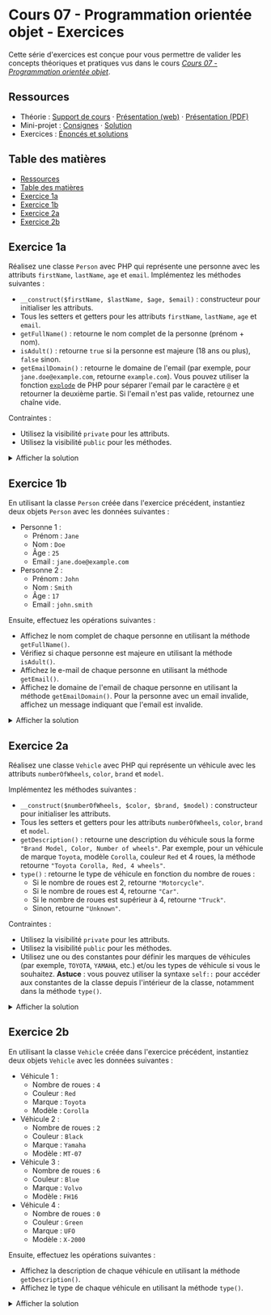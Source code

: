 # Cours 07 - Programmation orientée objet - Exercices

Cette série d'exercices est conçue pour vous permettre de valider les concepts
théoriques et pratiques vus dans le cours
_[Cours 07 - Programmation orientée objet](../01-theorie/README.md)_.

## Ressources

- Théorie : [Support de cours](../01-theorie/README.md) ·
  [Présentation (web)](https://heig-vd-progserv-course.github.io/heig-vd-progserv1-course/07-programmation-orientee-objet/01-theorie/index.html)
  ·
  [Présentation (PDF)](https://heig-vd-progserv-course.github.io/heig-vd-progserv1-course/07-programmation-orientee-objet/01-theorie/07-programmation-orientee-objet-presentation.pdf)
- Mini-projet : [Consignes](../02-mini-project/README.md) ·
  [Solution](../02-mini-project/solution/)
- Exercices : [Énoncés et solutions](../03-exercices/README.md)

## Table des matières

- [Ressources](#ressources)
- [Table des matières](#table-des-matières)
- [Exercice 1a](#exercice-1a)
- [Exercice 1b](#exercice-1b)
- [Exercice 2a](#exercice-2a)
- [Exercice 2b](#exercice-2b)

## Exercice 1a

Réalisez une classe `Person` avec PHP qui représente une personne avec les
attributs `firstName`, `lastName`, `age` et `email`. Implémentez les méthodes
suivantes :

- `__construct($firstName, $lastName, $age, $email)` : constructeur pour
  initialiser les attributs.
- Tous les setters et getters pour les attributs `firstName`, `lastName`, `age`
  et `email`.
- `getFullName()` : retourne le nom complet de la personne (prénom + nom).
- `isAdult()` : retourne `true` si la personne est majeure (18 ans ou plus),
  `false` sinon.
- `getEmailDomain()` : retourne le domaine de l'email (par exemple, pour
  `jane.doe@example.com`, retourne `example.com`). Vous pouvez utiliser la
  fonction [`explode`](https://www.php.net/manual/fr/function.explode.php) de
  PHP pour séparer l'email par le caractère `@` et retourner la deuxième partie.
  Si l'email n'est pas valide, retournez une chaîne vide.

Contraintes :

- Utilisez la visibilité `private` pour les attributs.
- Utilisez la visibilité `public` pour les méthodes.

<details>
<summary>Afficher la solution</summary>

```php
<?php

class Person {
    private $firstName;
    private $lastName;
    private $age;
    private $email;

    public function __construct($firstName, $lastName, $age, $email) {
        $this->firstName = $firstName;
        $this->lastName = $lastName;
        $this->age = $age;
        $this->email = $email;
    }

    public function getFirstName() {
        return $this->firstName;
    }

    public function setFirstName($firstName) {
        $this->firstName = $firstName;
    }

    public function getLastName() {
        return $this->lastName;
    }

    public function setLastName($lastName) {
        $this->lastName = $lastName;
    }

    public function getAge() {
        return $this->age;
    }

    public function setAge($age) {
        $this->age = $age;
    }

    public function getEmail() {
        return $this->email;
    }

    public function setEmail($email) {
        if (filter_var($email, FILTER_VALIDATE_EMAIL)) {
            $this->email = $email;
        }
    }

    public function getFullName() {
        return "{$this->firstName} {$this->lastName}";
    }

    public function isAdult() {
        return $this->age >= 18;
    }

    public function getEmailDomain() {
        $parts = explode('@', $this->email);

        if (count($parts) == 2) {
            return $parts[1];
        }

        return '';
    }
}
```

</details>

## Exercice 1b

En utilisant la classe `Person` créée dans l'exercice précédent, instantiez deux
objets `Person` avec les données suivantes :

- Personne 1 :
  - Prénom : `Jane`
  - Nom : `Doe`
  - Âge : `25`
  - Email : `jane.doe@example.com`
- Personne 2 :
  - Prénom : `John`
  - Nom : `Smith`
  - Âge : `17`
  - Email : `john.smith`

Ensuite, effectuez les opérations suivantes :

- Affichez le nom complet de chaque personne en utilisant la méthode
  `getFullName()`.
- Vérifiez si chaque personne est majeure en utilisant la méthode `isAdult()`.
- Affichez le e-mail de chaque personne en utilisant la méthode `getEmail()`.
- Affichez le domaine de l'email de chaque personne en utilisant la méthode
  `getEmailDomain()`. Pour la personne avec un email invalide, affichez un
  message indiquant que l'email est invalide.

<details>
<summary>Afficher la solution</summary>

```php
<?php

class Person {
    private $firstName;
    private $lastName;
    private $age;
    private $email;

    public function __construct($firstName, $lastName, $age, $email) {
        $this->firstName = $firstName;
        $this->lastName = $lastName;
        $this->age = $age;
        $this->email = $email;
    }

    public function getFirstName() {
        return $this->firstName;
    }

    public function setFirstName($firstName) {
        $this->firstName = $firstName;
    }

    public function getLastName() {
        return $this->lastName;
    }

    public function setLastName($lastName) {
        $this->lastName = $lastName;
    }

    public function getAge() {
        return $this->age;
    }

    public function setAge($age) {
        $this->age = $age;
    }

    public function getEmail() {
        return $this->email;
    }

    public function setEmail($email) {
        if (filter_var($email, FILTER_VALIDATE_EMAIL)) {
            $this->email = $email;
        }
    }

    public function getFullName() {
        return "{$this->firstName} {$this->lastName}";
    }

    public function isAdult() {
        return $this->age >= 18;
    }

    public function getEmailDomain() {
        $parts = explode('@', $this->email);

        if (count($parts) == 2) {
            return $parts[1];
        }

        return '';
    }
}

$janeDoe = new Person('Jane', 'Doe', 25, 'jane.doe@example.com');
$johnSmith = new Person('John', 'Smith', 17, 'john.smith');

echo "Full Name: " . $janeDoe->getFullName() . "<br>";
echo "Is Adult: " . ($janeDoe->isAdult() ? 'Yes' : 'No') . "<br>";
echo "Email: " . $janeDoe->getEmail() . "<br>";

$janeDoeEmailDomain = $janeDoe->getEmailDomain();

if (empty($janeDoeEmailDomain)) {
    $janeDoeEmailDomain = 'Invalid';
}
echo "Email Domain: " . $janeDoeEmailDomain . "<br>";

echo "Full Name: " . $johnSmith->getFullName() . "<br>";
echo "Is Adult: " . ($johnSmith->isAdult() ? 'Yes' : 'No') . "<br>";
echo "Email: " . $johnSmith->getEmail() . "<br>";

$johnSmithEmailDomain = $johnSmith->getEmailDomain();

if (empty($johnSmithEmailDomain)) {
    $johnSmithEmailDomain = 'Invalid';
}
echo "Email Domain: " . $johnSmithEmailDomain . "<br>";
```

</details>

## Exercice 2a

Réalisez une classe `Vehicle` avec PHP qui représente un véhicule avec les
attributs `numberOfWheels`, `color`, `brand` et `model`.

Implémentez les méthodes suivantes :

- `__construct($numberOfWheels, $color, $brand, $model)` : constructeur pour
  initialiser les attributs.
- Tous les setters et getters pour les attributs `numberOfWheels`, `color`,
  `brand` et `model`.
- `getDescription()` : retourne une description du véhicule sous la forme
  `"Brand Model, Color, Number of wheels"`. Par exemple, pour un véhicule de
  marque `Toyota`, modèle `Corolla`, couleur `Red` et 4 roues, la méthode
  retourne `"Toyota Corolla, Red, 4 wheels"`.
- `type()` : retourne le type de véhicule en fonction du nombre de roues :
  - Si le nombre de roues est 2, retourne `"Motorcycle"`.
  - Si le nombre de roues est 4, retourne `"Car"`.
  - Si le nombre de roues est supérieur à 4, retourne `"Truck"`.
  - Sinon, retourne `"Unknown"`.

Contraintes :

- Utilisez la visibilité `private` pour les attributs.
- Utilisez la visibilité `public` pour les méthodes.
- Utilisez une ou des constantes pour définir les marques de véhicules (par
  exemple, `TOYOTA`, `YAMAHA`, etc.) et/ou les types de véhicule si vous le
  souhaitez. **Astuce** : vous pouvez utiliser la syntaxe `self::` pour accéder
  aux constantes de la classe depuis l'intérieur de la classe, notamment dans la
  méthode `type()`.

<details>
<summary>Afficher la solution</summary>

```php
<?php
class Vehicle {
    const BRAND_TOYOTA = 'Toyota';
    const BRAND_YAMAHA = 'Yamaha';
    const BRAND_VOLVO = 'Volvo';

    const TYPE_CAR = 'Car';
    const TYPE_MOTORCYCLE = 'Motorcycle';
    const TYPE_TRUCK = 'Truck';
    const TYPE_UNKNOWN = 'Unknown';

    private $numberOfWheels;
    private $color;
    private $brand;
    private $model;

    public function __construct($numberOfWheels, $color, $brand, $model) {
        $this->numberOfWheels = $numberOfWheels;
        $this->color = $color;
        $this->brand = $brand;
        $this->model = $model;
    }

    public function getNumberOfWheels() {
        return $this->numberOfWheels;
    }

    public function setNumberOfWheels($numberOfWheels) {
        $this->numberOfWheels = $numberOfWheels;
    }

    public function getColor() {
        return $this->color;
    }

    public function setColor($color) {
        $this->color = $color;
    }

    public function getBrand() {
        return $this->brand;
    }

    public function setBrand($brand) {
        $this->brand = $brand;
    }

    public function getModel() {
        return $this->model;
    }

    public function setModel($model) {
        $this->model = $model;
    }

    public function getDescription() {
        return "$this->brand $this->model, $this->color, $this->numberOfWheels wheels";
    }

    public function type() {
        if ($this->numberOfWheels == 2) {
            return self::TYPE_MOTORCYCLE;
        } elseif ($this->numberOfWheels == 4) {
            return self::TYPE_CAR;
        } elseif ($this->numberOfWheels > 4) {
            return self::TYPE_TRUCK;
        } else {
            return self::TYPE_UNKNOWN;
        }
    }
}
```

</details>

## Exercice 2b

En utilisant la classe `Vehicle` créée dans l'exercice précédent, instantiez
deux objets `Vehicle` avec les données suivantes :

- Véhicule 1 :
  - Nombre de roues : `4`
  - Couleur : `Red`
  - Marque : `Toyota`
  - Modèle : `Corolla`
- Véhicule 2 :
  - Nombre de roues : `2`
  - Couleur : `Black`
  - Marque : `Yamaha`
  - Modèle : `MT-07`
- Véhicule 3 :
  - Nombre de roues : `6`
  - Couleur : `Blue`
  - Marque : `Volvo`
  - Modèle : `FH16`
- Véhicule 4 :
  - Nombre de roues : `0`
  - Couleur : `Green`
  - Marque : `UFO`
  - Modèle : `X-2000`

Ensuite, effectuez les opérations suivantes :

- Affichez la description de chaque véhicule en utilisant la méthode
  `getDescription()`.
- Affichez le type de chaque véhicule en utilisant la méthode `type()`.

<details>
<summary>Afficher la solution</summary>

```php
<?php
class Vehicle {
    const BRAND_TOYOTA = 'Toyota';
    const BRAND_YAMAHA = 'Yamaha';
    const BRAND_VOLVO = 'Volvo';

    const TYPE_CAR = 'Car';
    const TYPE_MOTORCYCLE = 'Motorcycle';
    const TYPE_TRUCK = 'Truck';
    const TYPE_UNKNOWN = 'Unknown';

    private $numberOfWheels;
    private $color;
    private $brand;
    private $model;

    public function __construct($numberOfWheels, $color, $brand, $model) {
        $this->numberOfWheels = $numberOfWheels;
        $this->color = $color;
        $this->brand = $brand;
        $this->model = $model;
    }

    public function getNumberOfWheels() {
        return $this->numberOfWheels;
    }

    public function setNumberOfWheels($numberOfWheels) {
        $this->numberOfWheels = $numberOfWheels;
    }

    public function getColor() {
        return $this->color;
    }

    public function setColor($color) {
        $this->color = $color;
    }

    public function getBrand() {
        return $this->brand;
    }

    public function setBrand($brand) {
        $this->brand = $brand;
    }

    public function getModel() {
        return $this->model;
    }

    public function setModel($model) {
        $this->model = $model;
    }

    public function getDescription() {
        return "$this->brand $this->model, $this->color, $this->numberOfWheels wheels";
    }

    public function type() {
        if ($this->numberOfWheels == 2) {
            return self::TYPE_MOTORCYCLE;
        } elseif ($this->numberOfWheels == 4) {
            return self::TYPE_CAR;
        } elseif ($this->numberOfWheels > 4) {
            return self::TYPE_TRUCK;
        } else {
            return self::TYPE_UNKNOWN;
        }
    }
}

$toyota = new Vehicle(4, 'Red', Vehicle::BRAND_TOYOTA, 'Corolla');
$yamaha = new Vehicle(2, 'Black', Vehicle::BRAND_YAMAHA, 'MT-07');
$volvo = new Vehicle(6, 'Blue', Vehicle::BRAND_VOLVO, 'FH16');
$ufo = new Vehicle(0, 'Green', 'UFO', 'X-2000');

echo $toyota->getDescription() . " - Type: " . $toyota->type() . "<br>";
echo $yamaha->getDescription() . " - Type: " . $yamaha->type() . "<br>";
echo $volvo->getDescription() . " - Type: " . $volvo->type() . "<br>";
echo $ufo->getDescription() . " - Type: " . $ufo->type() . "<br>";
```

</details>
